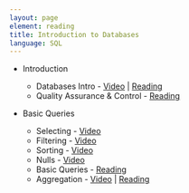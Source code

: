```yaml
---
layout: page
element: reading
title: Introduction to Databases
language: SQL
---
```


* Introduction

  * Databases Intro - [Video](https://www.youtube.com/watch?v=kaKa6N9lEG8) | [Reading](http://datacarpentry.github.io/sql-ecology/00-sql-introduction.html)
  * Quality Assurance & Control - [Reading](http://datacarpentry.github.io/spreadsheet-ecology-lesson/04-quality-control.html)

* Basic Queries

  * Selecting - [Video](https://www.youtube.com/watch?v=Gua3FpRzLdQ)
  * Filtering - [Video](https://www.youtube.com/watch?v=c3hoWxukrPE)
  * Sorting - [Video](https://www.youtube.com/watch?v=rNwwdijxxKs)
  * Nulls - [Video](https://www.youtube.com/watch?v=KLugfNdGNFw)
  * Basic Queries - [Reading](http://datacarpentry.github.io/sql-ecology/01-sql-basic-queries.html)
  * Aggregation - [Video](https://www.youtube.com/watch?v=ZjuL-pfkUOA) | [Reading](http://datacarpentry.github.io/sql-ecology/02-sql-aggregation.html)
